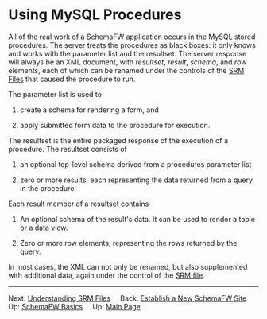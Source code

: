 # Using MySQL Procedures

All of the real work of a SchemaFW application occurs in the MySQL stored
procedures.  The server treats the procedures as black boxes: it only knows
and works with the parameter list and the resultset.  The server response
will always be an XML document, with _resultset_, _result_, _schema_, and _row_
elements, each of which can be renamed under the controls of the
[SRM Files](SRMFiles.md) that caused the procedure to run.

The parameter list is used to

1. create a schema for rendering a form, and

2. apply submitted form data to the procedure for execution.

The resultset is the entire packaged response of the execution of a procedure.
The resultset consists of

1. an optional top-level schema derived from a procedures parameter list

2. zero or more results, each representing the data returned from a query
   in the procedure.
   
Each result member of a resultset contains

1. An optional schema of the result's data.  It can be used to render a
   table or a data view.

2. Zero or more row elements, representing the rows returned by the query.

In most cases, the XML can not only be renamed, but also supplemented with
additional data, again under the control of the [SRM file](SRMFiles.md).




--------------------------------------------------------------------------------

Next: [Understanding SRM Files](SRMFiles.md)
&nbsp;
&nbsp;
Back: [Establish a New SchemaFW Site](CreateNewSite.md)
&nbsp;
&nbsp;
Up: [SchemaFW Basics](SchemaFWBasics.md)
&nbsp;
&nbsp;
Up: [Main Page](UserGuide.md)
